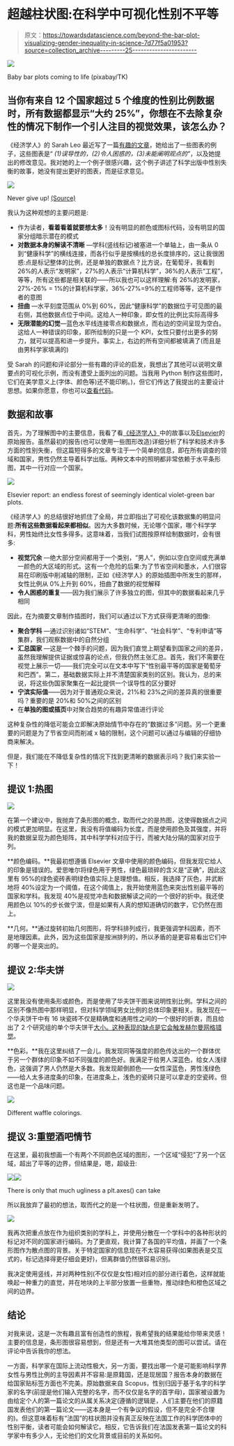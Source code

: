 # 超越柱状图:在科学中可视化性别不平等

> 原文：<https://towardsdatascience.com/beyond-the-bar-plot-visualizing-gender-inequality-in-science-7d77f5a01953?source=collection_archive---------25----------------------->

![](img/ab8fc54231e304e0029fd2f015dcacf1.png)

Baby bar plots coming to life (pixabay/TK)

## 当你有来自 12 个国家超过 5 个维度的性别比例数据时，所有数据都显示“大约 25%”，你想在不去除复杂性的情况下制作一个引人注目的视觉效果，该怎么办？

《经济学人》的 Sarah Leo 最近写了一篇[有趣的文章](https://medium.economist.com/mistakes-weve-drawn-a-few-8cdd8a42d368)，她给出了一些图表的例子，这些图表是“ *(1)误导性的，(2)令人困惑的，(3)未能阐明观点的”*，以及她提出的修改意见。我对她的上一个例子很感兴趣，这个例子讲述了科学出版中性别失衡的故事，她没有提出更好的图表，而是征求意见。

![](img/beffa403b6bb78b2b8fb37faff689c7d.png)

Never give up! [(Source)](https://medium.economist.com/mistakes-weve-drawn-a-few-8cdd8a42d368)

我认为这种观想的主要问题是:

*   作为读者，**看着看着就要想太多**！没有明显的颜色或图标代码，没有明显的国家分组暗示潜在的模式
*   **对数据本身的解读不清晰** —学科(竖线标记)被塞进一个单轴上，由一条从 0 到“健康科学”的横线连接，而各行似乎是按横线的总长度排序的，这让我很困惑:点是标记整体的比例，还是单独的数据点？比方说，在葡萄牙，我看到 26%的人表示“发明家”，27%的人表示“计算机科学”，36%的人表示“工程”，等等，所有这些都是相关联的——所以我也可以这样理解:有 26%的发明家，27%-26% = 1%的计算机科学家，36%-27%=9%的工程师等等，这不是作者的意图
*   **扭曲** —水平刻度范围从 0%到 60%，因此“健康科学”的数据位于可见图的最右侧，其他数据点位于中间。这给人一种印象，即女性的比例比实际高得多
*   **无限潜能的幻觉**—蓝色水平线连接零点和数据点，而右边的空间呈现为空白。这给人一种错误的印象，即所绘制的只是一个 KPI，女性只要付出更多的努力，就可以提高和进一步提升。事实上，右边的所有空间都被填满了(而且是由男科学家填满的)

受 Sarah 的问题和评论部分一些有趣的评论的启发，我想出了其他可以说明文章要点的可视化示例，而没有遭受上面列出的问题。当我用 Python 制作这些图时，它们在美学意义上(字体、颜色等)还不能印刷。)，但它们传达了我提出的主要设计思想。如果你愿意，你也可以[查看代码](https://github.com/paniterka/dviz-various/blob/master/201904_genderequality.ipynb)。

## 数据和故事

首先，为了理解图中的主要信息，我看了看[《经济学人》](https://www.economist.com/science-and-technology/2017/03/11/science-remains-male-dominated)中的故事以及[Elsevier](https://www.elsevier.com/research-intelligence/campaigns/gender-17)的原始报告。虽然最初的报告(也可以使用一些图形改造)详细分析了科学和技术许多方面的性别失衡，但这篇短得多的文章专注于一个简单的信息，即在所有调查的领域和国家，男性仍然主导着科学出版。两种文本中的照明都非常依赖于水平条形图，其中一行对应一个国家。

![](img/b0fa6a198f58acaaef8554be491d99da.png)

Elsevier report: an endless forest of seemingly identical violet-green bar plots.

《经济学人》的总结很好地抓住了全局，并立即指出了可视化该数据集的明显问题:**所有这些数据看起来都相似**。因为大多数时候，无论哪个国家，哪个科学学科，男性始终比女性多得多。这意味着，当我们试图按原样绘制数据时，会有很多:

*   **视觉冗余** —绝大部分空间都用于一个类别，“男人”，例如以空白空间或充满单一颜色的大区域的形式。这有一个危险的后果:为了节省空间和墨水，人们很容易在印刷版中削减轴的限制，正如《经济学人》的原始插图中所发生的那样，女性比例从 0%上升到 60%，扭曲了数据的视觉解释
*   **令人困惑的重复**——因为我们展示了许多独立的图，但其中的数据看起来几乎相同

因此，在为摘要文章制作插图时，我们可以通过以下方式获得更清晰的图像:

*   **聚合学科** —通过识别诸如“STEM”、“生命科学”、“社会科学”、“专利申请”等集群，我们观察数据中的自然分组
*   **汇总国家** —这是一个棘手的问题，因为我们直觉上期望看到国家之间的差异，虽然我理解提供证据或惊喜的论点，但我仍然主张汇总。首先，我们不需要在视觉上展示一切——我们完全可以在文本中写下“性别最平等的国家是葡萄牙和巴西”。第二，基础数据实际上并不清楚国家类别的区别。我认为，总的来说，将这些伪国家聚集在一起比提供一个误导性的区分要好
*   **宁滨实际值**——因为对于普通观众来说，21%和 23%之间的差异真的很重要吗？重要的是 20%和 50%之间的区别
*   在**单独的图或插页**中对聚合趋势的有趣异常值进行评论

这种复杂性的降低可能会立即解决原始情节中存在的“数据过多”问题。另一个更重要的问题是为了节省空间而削减 x 轴的限制，这个问题可以通过与编辑的仔细协商来解决。

但是，我们能在不降低复杂性的情况下找到更清晰的数据表示吗？我们来实验一下！

## 提议 1:热图

![](img/f85550db69243b7eae46690903851c71.png)

在第一个建议中，我抛弃了条形图的概念，取而代之的是热图，这使得数据点之间的模式更加明显。在这里，我没有将值编码为长度，而是使用颜色及其强度，并将我的数据呈现为颜色矩阵，其中科学学科对应于行，而被大陆分隔的国家对应于列。

**颜色编码。**我最初想遵循 Elsevier 文章中使用的颜色编码，但我发现它给人的印象是错误的。爱思唯尔将绿色用于男性，绿色最琐碎的含义是“正确”，因此这里有 95%的绿色瓷砖表明绿色值实际上是理想值。相反，我选择了灰色，并武断地将 40%设定为一个阈值，在这个阈值上，我开始使用蓝色来突出性别最平等的国家和学科。我发现 40%是视觉冲击和数据解读之间的一个很好的折中。我还使用颜色以 10%的步长做宁滨，但是如果有人真的想知道确切的数字，它仍然在图上。

**几何。**通过旋转初始几何图形，将学科排列成行，我更强调学科因素，而不是地理因素。此外，因为这些国家是按洲排列的，所以矛盾的是更容易看出它们中的哪一个是突出的。

## 提议 2:华夫饼

![](img/dc0ad05b2c5c3ae95b948ee138a6441c.png)

这里我没有使用条形或颜色，而是使用了华夫饼干图来说明性别比例。学科之间的区别不像热图中那样明显，但对科学领域男女比例的总体印象更相关。我发现在一个华夫饼干中有 16 块瓷砖不仅是精确度和通用性之间的一个很好的折衷，而且给出了 2 个研究组的单个华夫饼干[大小。这种表现的缺点是它会触发](https://www.ncbi.nlm.nih.gov/pmc/articles/PMC4465944/)[赫尔曼网格错觉](https://www.illusionsindex.org/i/hermann-grid)。

**色彩。**我在这里纠结了一会儿。我发现同等强度的颜色传达出的一个群体优于另一个群体的印象不如不同强度的颜色好。我满足于给男人深蓝色，给女人浅绿色，这强调了男人仍然是大多数。我发现颠倒颜色——女性深蓝色，男性浅绿色——给人太多进度条的印象，在进度条上，浅色的瓷砖只是可以拿走的空瓷砖。但这也是一个品味问题。

![](img/e00b67d0d017a8dc82a419b6ca0d5ef7.png)

Different waffle colorings.

## 提议 3:重塑酒吧情节

在这里，最初我想画一个有两个不同颜色区域的图形，一个区域“侵犯”了另一个区域，超出了平等的边界，但结果是，嗯，超级丑:

![](img/3bb96702242d5996238ae512f81c9a19.png)![](img/676af082a4ac2f3700dfc0a3de7a8d14.png)

There is only that much ugliness a plt.axes() can take

所以我放弃了最初的想法，取而代之的是一个柱状图，但是重新发明了。

![](img/55e8c606cac63c67f72402a494d61d27.png)

我再次把重点放在作为组织类别的学科上，并使用分散在一个学科中的各种形状的标记对不同的国家进行编码。为了更直观，我计算了各国的平均值，并画了一个条形图作为散点图的背景。关于特定国家的信息现在不太容易获得(如果图表是交互式的，标记选择得更仔细会更好)，但离群值仍然很容易识别。

我决定使用竖线，并对两种性别(不仅仅是女性)相对应的部分进行着色，这样就能唤起一种重力的直觉，并在地块的上半部分放置一些重物，推动绿色和橙色区域之间的边界。

## 结论

对我来说，这是一次有趣且富有创造性的旅程，我希望我的结果能给你带来灵感！主要的信息是，条形图很容易想到，但是还有一大堆其他类型的图可以尝试。请在评论中告诉我你的想法。

一方面，科学家在国际上流动性极大，另一方面，要找出哪一个是可能影响科学界女性与男性比例的主导因素并不容易:是原籍国，还是现居国？报告本身的数据在给国家贴标签方面也不完美。原始数据来自 Scopus，性别归因于基于名字的科学家的名字(前提是他们输入完整的名字，而不仅仅是名字的首字母)，国家被设置为由给定个人的第一篇论文的从属关系决定(遵循的逻辑是，人们主要在他们的原籍国发表他们的第一篇论文——这本身是一个有争议的假设，但不是完全不合理的)。但这意味着标有“法国”的柱状图并没有真正反映在法国工作的科学团体中的性别平衡，读者可能会如何解读它。相反，它告诉我们在法国发表第一篇论文的科学家中有多少人，无论他们的文化背景或目前的关系如何。